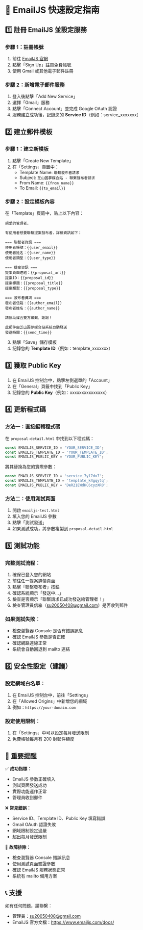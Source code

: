 # 🚀 EmailJS 快速設定指南

## 1️⃣ 註冊 EmailJS 並設定服務

### 步驟 1：註冊帳號
1. 前往 [EmailJS 官網](https://www.emailjs.com/)
2. 點擊「Sign Up」註冊免費帳號
3. 使用 Gmail 或其他電子郵件註冊

### 步驟 2：新增電子郵件服務
1. 登入後點擊「Add New Service」
2. 選擇「Gmail」服務
3. 點擊「Connect Account」並完成 Google OAuth 認證
4. 服務建立成功後，記錄您的 **Service ID**（例如：service_xxxxxxx）

## 2️⃣ 建立郵件模板

### 步驟 1：建立新模板
1. 點擊「Create New Template」
2. 在「Settings」頁籤中：
   - Template Name: `聯繫發布者請求`
   - Subject: `芝山圓夢媒合站 - 聯繫發布者請求`
   - From Name: `{{from_name}}`
   - To Email: `{{to_email}}`

### 步驟 2：設定模板內容
在「Template」頁籤中，貼上以下內容：

```
親愛的管理者，

有使用者想要聯繫提案發布者，詳細資訊如下：

=== 聯繫者資訊 ===
使用者帳號：{{user_email}}
使用者姓名：{{user_name}}
使用者類型：{{user_type}}

=== 提案資訊 ===
提案頁面連結：{{proposal_url}}
提案ID：{{proposal_id}}
提案標題：{{proposal_title}}
提案類型：{{proposal_type}}

=== 發布者資訊 ===
發布者信箱：{{author_email}}
發布者姓名：{{author_name}}

請協助媒合雙方聯繫，謝謝！

此郵件由芝山圓夢媒合站系統自動發送
發送時間：{{send_time}}
```

3. 點擊「Save」儲存模板
4. 記錄您的 **Template ID**（例如：template_xxxxxxx）

## 3️⃣ 獲取 Public Key

1. 在 EmailJS 控制台中，點擊左側選單的「Account」
2. 在「General」頁籤中找到「Public Key」
3. 記錄您的 **Public Key**（例如：xxxxxxxxxxxxxxx）

## 4️⃣ 更新程式碼

### 方法一：直接編輯程式碼
在 `proposal-detail.html` 中找到以下程式碼：

```javascript
const EMAILJS_SERVICE_ID = 'YOUR_SERVICE_ID';
const EMAILJS_TEMPLATE_ID = 'YOUR_TEMPLATE_ID';
const EMAILJS_PUBLIC_KEY = 'YOUR_PUBLIC_KEY';
```

將其替換為您的實際參數：

```javascript
const EMAILJS_SERVICE_ID = 'service_7yl7dx7';
const EMAILJS_TEMPLATE_ID = 'template_k4gqytq';
const EMAILJS_PUBLIC_KEY = 'DeR21EWdHC6cyzXR0';
```

### 方法二：使用測試頁面
1. 開啟 `emailjs-test.html`
2. 填入您的 EmailJS 參數
3. 點擊「測試發送」
4. 如果測試成功，將參數複製到 `proposal-detail.html`

## 5️⃣ 測試功能

### 完整測試流程：
1. 確保已登入您的網站
2. 前往任一提案詳情頁面
3. 點擊「聯繫發布者」按鈕
4. 確認系統顯示「發送中...」
5. 檢查是否顯示「聯繫請求已成功發送給管理者！」
6. 檢查管理員信箱（su20050408@gmail.com）是否收到郵件

### 如果測試失敗：
- 檢查瀏覽器 Console 是否有錯誤訊息
- 確認 EmailJS 參數是否正確
- 確認網路連線正常
- 系統會自動回退到 mailto 連結

## 6️⃣ 安全性設定（建議）

### 設定網域白名單：
1. 在 EmailJS 控制台中，前往「Settings」
2. 在「Allowed Origins」中新增您的網域
3. 例如：`https://your-domain.com`

### 設定使用限制：
1. 在「Settings」中可以設定每月發送限制
2. 免費帳號每月有 200 封郵件額度

## 🎯 重要提醒

✅ **成功指標：**
- EmailJS 參數正確填入
- 測試頁面發送成功
- 實際功能運作正常
- 管理員收到郵件

❌ **常見錯誤：**
- Service ID、Template ID、Public Key 填寫錯誤
- Gmail OAuth 認證失敗
- 網域限制設定過嚴
- 超出每月發送限制

🔧 **故障排除：**
- 檢查瀏覽器 Console 錯誤訊息
- 使用測試頁面驗證參數
- 確認 EmailJS 服務狀態正常
- 系統有 mailto 備用方案

## 📞 支援

如有任何問題，請聯繫：
- 管理員：su20050408@gmail.com
- EmailJS 官方文檔：https://www.emailjs.com/docs/

